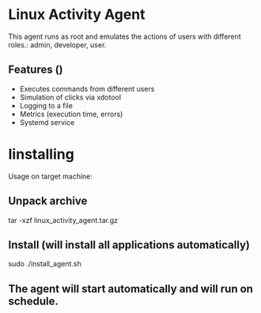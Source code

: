 # Linux Activity Agent

This agent runs as root and emulates the actions of users with different roles.: admin, developer, user.


## Features ()
- Executes commands from different users
- Simulation of clicks via xdotool
- Logging to a file
- Metrics (execution time, errors)
- Systemd service

# Iinstalling

Usage on target machine:
## Unpack archive
tar -xzf linux_activity_agent.tar.gz

## Install (will install all applications automatically)
sudo ./install_agent.sh

## The agent will start automatically and will run on schedule.

